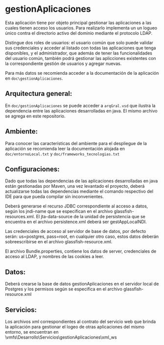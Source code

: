 # gestionAplicaciones
Esta aplicación tiene por objeto principal gestionar las aplicaciones a las cuales tienen acceso los usuarios. Para realizarlo implementa un un logueo único contra el directorio activo del dominio mediante el protocolo LDAP.

Distingue dos roles de usuarios: el usuario común que solo puede validar sus credenciales y acceder al listado con todas las aplicaciones que tenga disponibles, y el administrador, que además de tener las funcionalidades del usuario común, también podrá gestionar las aplicciones existentes con la correspondiente gestión de usuarios y agregar nuevas.

Para más datos se recomienda acceder a la documentación de la aplicación en `doc\gestionAplicaciones`.


Arquitectura general:
---------------------

En `doc/gestionAplicaciones` se puede acceder a `arqGral.vsd` que ilustra la dependencia entre las aplicaciones desarrolladas en java. El mismo archivo se agrega en este repositorio.

Ambiente:
---------

Para conocer las características del ambiente para el despliegue de la aplicación se recomienda leer la documentación alojada en `doc/entornoLocal.txt` y `doc/frameworks_tecnologias.txt`


Configuraciones:
----------------

Dado que todas las dependencias de las aplicaciones desarrolladas en java están gestionadas por Maven, una vez levantado el proyecto, deberá actualizarse todas las dependencias mediante el comando respectivo del IDE para que pueda compilar sin inconvenientes.

Deberá generarse el recurso JDBC correspondiente al acceso a datos, según los jndi-name que se especifican en el archivo glassfish-resources.xml. El jta-data-source de la unidad de persistencia que se encuentra en el archivo persistence.xml deberá ser gestAppLocalNDI.

Las credenciales de acceso al servidor de base de datos, por defecto serán: us=postgres, pass=root, en cualquier otro caso, estos datos deberán sobreescribirse en el archivo glassfish-resource.xml.

El archivo Bundle.properties, contiene los datos de server, credenciales de acceso al LDAP, y nombres de las cookies a leer.


Datos:
------

Deberá crearse la base de datos gestionAplicaciones en el servidor local de Postgres y los permisos según se especifica en el archivo glassfish-resource.xml


Servicios:
----------
	
Los archivos xml correspondientes al contrato del servicio web que brinda la aplicación para gestionar el logeo de otras aplicaciones del mismo entorno, se encuentran en \\vmfs\Desarrollo\Servicios\gestionAplicaciones\xml_ws	
